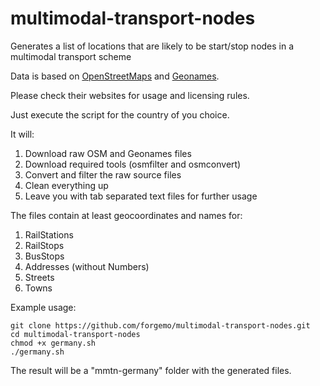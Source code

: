 # multimodal-transport-nodes
Generates a list of locations that are likely to be start/stop nodes in a multimodal transport scheme

Data is based on [OpenStreetMaps](OpenStreetMaps.org) and [Geonames](Geonames.org).

Please check their websites for usage and licensing rules.

Just execute the script for the country of you choice.

It will:
 1. Download raw OSM and Geonames files
 2. Download required tools (osmfilter and osmconvert)
 3. Convert and filter the raw source files
 4. Clean everything up
 5. Leave you with tab separated text files for further usage

The files contain at least geocoordinates and names for:
  1. RailStations
  2. RailStops
  3. BusStops
  4. Addresses (without Numbers)
  5. Streets
  6. Towns
  
Example usage:

    git clone https://github.com/forgemo/multimodal-transport-nodes.git
    cd multimodal-transport-nodes
    chmod +x germany.sh
    ./germany.sh

The result will be a "mmtn-germany" folder with the generated files.

